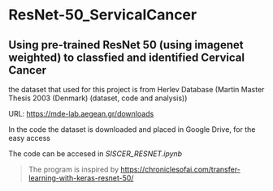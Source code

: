 # ResNet-50_ServicalCancer

## Using **pre-trained ResNet 50** (using imagenet weighted) to classfied and identified Cervical Cancer

the dataset that used for this project is from Herlev Database (Martin Master Thesis 2003 (Denmark) (dataset, code and analysis))

URL: https://mde-lab.aegean.gr/downloads

In the code the dataset is downloaded and placed in Google Drive, for the easy access

The code can be accesed in *SISCER_RESNET.ipynb*


>The program is inspired by https://chroniclesofai.com/transfer-learning-with-keras-resnet-50/ 
